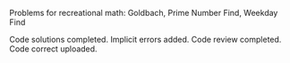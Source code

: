 Problems for recreational math:
Goldbach, Prime Number Find, Weekday Find

Code solutions completed.
Implicit errors added.
Code review completed.
Code correct uploaded.
